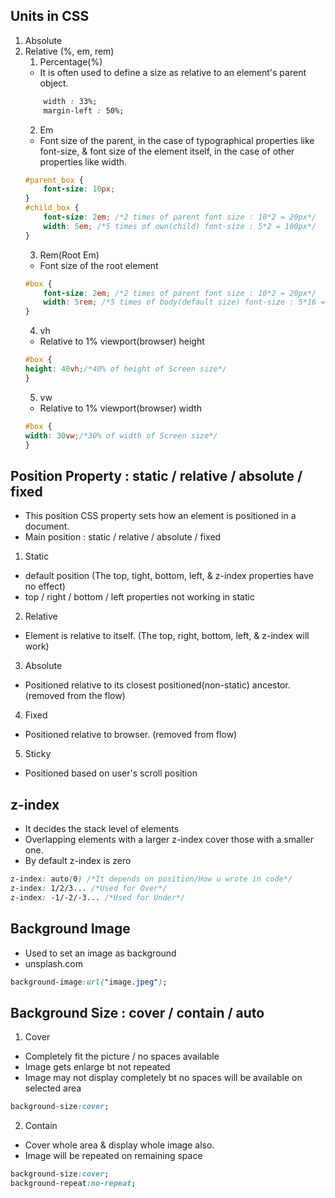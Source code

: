 ## Units in CSS
1. Absolute
2. Relative (%, em, rem)
    1. Percentage(%)
    - It is often used to define a size as relative to an element's parent object.
    ```css
        width : 33%;
        margin-left : 50%;
    ```
    2. Em
    - Font size of the parent, in the case of typographical properties like font-size, & font size of the element itself, in the case of other properties like width.
    ```css
    #parent_box {
        font-size: 10px;
    }
    #child_box {
        font-size: 2em; /*2 times of parent font size : 10*2 = 20px*/
        width: 5em; /*5 times of own(child) font-size : 5*2 = 100px*/
    }
    ```
    3. Rem(Root Em)
    - Font size of the root element
    ```css
    #box {
        font-size: 2em; /*2 times of parent font size : 10*2 = 20px*/
        width: 5rem; /*5 times of body(default size) font-size : 5*16 = 80px*/
    }
    ```
    4. vh
    - Relative to 1% viewport(browser) height
    ```css
    #box {
    height: 40vh;/*40% of height of Screen size*/
    }
    ```
    5. vw
    - Relative to 1% viewport(browser) width
    ```css
    #box {
    width: 30vw;/*30% of width of Screen size*/
    }
    ```
## Position Property : static / relative / absolute / fixed
- This position CSS property sets how an element is positioned in a document.
- Main position : static / relative / absolute / fixed

1. Static
- default position (The top, tight, bottom, left, & z-index properties have no effect)
- top / right / bottom / left properties not working in static

2. Relative
- Element is relative to itself. (The top, right, bottom, left, & z-index will work)

3. Absolute
- Positioned relative to its closest positioned(non-static) ancestor. (removed from the flow)

4. Fixed
- Positioned relative to browser. (removed from flow)

5. Sticky
- Positioned based on user's scroll position

## z-index
- It decides the stack level of elements
- Overlapping elements with a larger z-index cover those with a smaller one.
- By default z-index is zero
```css
z-index: auto(0) /*It depends on position/How u wrote in code*/
z-index: 1/2/3... /*Used for Over*/
z-index: -1/-2/-3... /*Used for Under*/
```

## Background Image
- Used to set an image as background
- unsplash.com
```css
background-image:url("image.jpeg");
```

## Background Size : cover / contain / auto
1. Cover
- Completely fit the picture / no spaces available
- Image gets enlarge bt not repeated
- Image may not display completely bt no spaces will be available on selected area
```css
background-size:cover;
```
2. Contain
- Cover whole area & display whole image also.
- Image will be repeated on remaining space
```css
background-size:cover;
background-repeat:no-repeat;
```